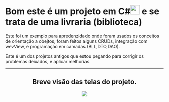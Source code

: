 <div><h1> Bom este é um projeto em C#<img "width="40" height="30" src="https://cdn.jsdelivr.net/gh/devicons/devicon/icons/csharp/csharp-plain.svg""> e se trata de uma
livraria (biblioteca) </h1></div>

<div><p>Este foi um exemplo para apredenzidado onde foram usados os conceitos de orientação a obejtos, foram feitos alguns CRUDs, integração com wevView, e 
programação em camadas (BLL,DTO,DAO).</p>
<p>Este é um dos projetos antigos que estou pegando para corrigir os problemas deixados, e aplicar melhorias. </p></div>
<hr>
<div align="center"><h2>Breve visão das telas do projeto.</h2><img src="https://github.com/OVinicius1995/Projeto_livraria_POO/blob/Livraria_1.2/assets/apresentacao.gif"></div>

